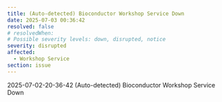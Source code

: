 ```yaml
---
title: (Auto-detected) Bioconductor Workshop Service Down
date: 2025-07-03 00:36:42
resolved: false
# resolvedWhen: 
# Possible severity levels: down, disrupted, notice
severity: disrupted
affected:
  - Workshop Service
section: issue
---
```


2025-07-02-20-36-42 (Auto-detected) Bioconductor Workshop Service Down

